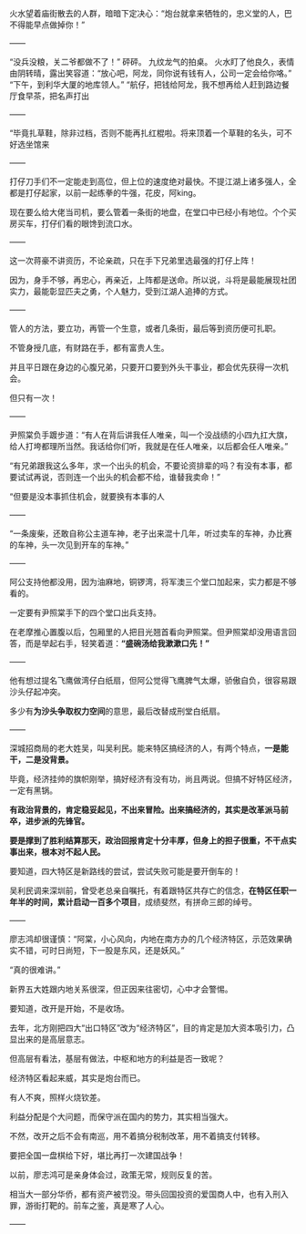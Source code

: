 火水望着庙街散去的人群，暗暗下定决心：“炮台就拿来牺牲的，忠义堂的人，巴不得能早点做掉你！”

——

“没兵没粮，关二爷都做不了！”
砰砰。
九纹龙气的拍桌。
火水盯了他良久，表情由阴转晴，露出笑容道：“放心吧，阿龙，同你说有钱有人，公司一定会给你咯。”
“下午，到利华大厦的地库领人。”
“航仔，把钱给阿龙，我不想再给人赶到路边餐厅食早茶，把名声打出

——

“毕竟扎草鞋，除非过档，否则不能再扎红棍啦。将来顶着一个草鞋的名头，可不好选坐馆来

——

打仔刀手们不一定能走到高位，但上位的速度绝对最快。不提江湖上诸多强人，全都是打仔起家，以前一起练拳的牛强，花皮，阿king。

现在要么给大佬当司机，要么管着一条街的地盘，在堂口中已经小有地位。个个买房买车，打仔们看的眼馋到流口水。

——

这一次蒋豪不讲资历，不论亲疏，只在手下兄弟里选最强的打仔上阵！

因为，身手不够，再忠心，再亲近，上阵都是送命。所以说，斗将是最能展现社团实力，最能彰显匹夫之勇，个人魅力，受到江湖人追捧的方式。

——

管人的方法，要立功，再管一个生意，或者几条街，最后等到资历便可扎职。

不管身授几底，有财路在手，都有富贵人生。

并且平日跟在身边的心腹兄弟，只要开口要到外头干事业，都会优先获得一次机会。

但只有一次！

——

尹照棠负手踱步道：“有人在背后讲我任人唯亲，叫一个没战绩的小四九扛大旗，给人打垮都理所当然。我话给你们听，我就是在任人唯亲，以后都会任人唯亲。”

“有兄弟跟我这么多年，求一个出头的机会，不要论资排辈的吗？有没有本事，都要试试再说，否则连一个出头的机会都不给，谁替我卖命！”

“但要是没本事抓住机会，就要换有本事的人

——

“一条废柴，还敢自称公主道车神，老子出来混十几年，听过卖车的车神，办比赛的车神，头一次见到开车的车神。”

——

阿公支持他都没用，因为油麻地，铜锣湾，将军澳三个堂口加起来，实力都是不够看的。

一定要有尹照棠手下的四个堂口出兵支持。

在老摩推心置腹以后，包厢里的人把目光翘首看向尹照棠。但尹照棠却没用语言回答，而是举起右手，轻笑着道：**“盛碗汤给我漱漱口先！”**

——

他有想过提名飞鹰做湾仔白纸扇，但阿公觉得飞鹰脾气太爆，骄傲自负，很容易跟沙头仔起冲突。

多少有**为沙头争取权力空间**的意思，最后改替成刑堂白纸扇。

——

深城招商局的老大姓吴，叫吴利民。能来特区搞经济的人，有两个特点，**一是能干，二是没背景。**

毕竟，经济挂帅的旗帜刚举，搞好经济有没有功，尚且两说。但搞不好特区经济，一定有黑锅。

**有政治背景的，肯定稳妥起见，不出来冒险。出来搞经济的，其实是改革派马前卒，进步派的先锋官。**

**要是撑到了胜利结算那天，政治回报肯定十分丰厚，但身上的担子很重，不干点实事出来，根本对不起人民。**

要知道，四大特区是新路线的尝试，尝试失败可能是要开倒车的！

吴利民调来深圳前，曾受老总亲自嘱托，有着跟特区共存亡的信念，**在特区任职一年半的时间，累计启动一百多个项目**，成绩斐然，有拼命三郎的绰号。

——

廖志鸿却很谨慎：“阿棠，小心风向，内地在南方办的几个经济特区，示范效果确实不错，可时日尚短，下一股是东风，还是妖风。”

“真的很难讲。”

新界五大姓跟内地关系很深，但正因来往密切，心中才会警惕。

要知道，改开是开始，不是收场。

去年，北方刚把四大“出口特区”改为“经济特区”，目的肯定是加大资本吸引力，凸显出来的是高层意志。

但高层有看法，基层有做法，中枢和地方的利益是否一致呢？

经济特区看起来威，其实是炮台而已。

有人不爽，照样火烧钦差。

利益分配是个大问题，而保守派在国内的势力，其实相当强大。

不然，改开之后不会有南巡，用不着搞分税制改革，用不着搞支付转移。

要把全国一盘棋给下好，堪比再打一次建国战争！

以前，廖志鸿可是亲身体会过，政策无常，规则反复的苦。

相当大一部分华侨，都有资产被罚没。带头回国投资的爱国商人中，也有入刑入罪，游街打靶的。前车之鉴，真是寒了人心。

——

